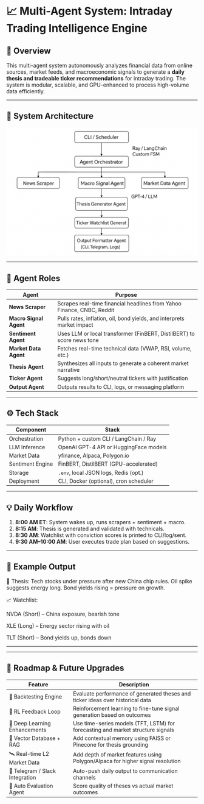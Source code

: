 # 📈 Multi-Agent System: Intraday Trading Intelligence Engine

## 🚀 Overview

This multi-agent system autonomously analyzes financial data from online sources, market feeds, and macroeconomic signals to generate a **daily thesis and tradeable ticker recommendations** for intraday trading. The system is modular, scalable, and GPU-enhanced to process high-volume data efficiently.

---

## 🧠 System Architecture


![System Architecture](./images/system_arch.png)





---

## 🧩 Agent Roles

| Agent                 | Purpose                                                                 |
|----------------------|-------------------------------------------------------------------------|
| **News Scraper**      | Scrapes real-time financial headlines from Yahoo Finance, CNBC, Reddit |
| **Macro Signal Agent**| Pulls rates, inflation, oil, bond yields, and interprets market impact |
| **Sentiment Agent**   | Uses LLM or local transformer (FinBERT, DistilBERT) to score news tone |
| **Market Data Agent** | Fetches real-time technical data (VWAP, RSI, volume, etc.)              |
| **Thesis Agent**      | Synthesizes all inputs to generate a coherent market narrative          |
| **Ticker Agent**      | Suggests long/short/neutral tickers with justification                  |
| **Output Agent**      | Outputs results to CLI, logs, or messaging platform                     |

---

## ⚙️ Tech Stack

| Component        | Stack                                  |
|------------------|----------------------------------------|
| Orchestration     | Python + custom CLI / LangChain / Ray |
| LLM Inference     | OpenAI GPT-4 API or HuggingFace models|
| Market Data       | yfinance, Alpaca, Polygon.io           |
| Sentiment Engine  | FinBERT, DistilBERT (GPU-accelerated) |
| Storage           | `.env`, local JSON logs, Redis (opt.) |
| Deployment        | CLI, Docker (optional), cron scheduler|

---

## 💡 Daily Workflow

1. **8:00 AM ET**: System wakes up, runs scrapers + sentiment + macro.
2. **8:15 AM**: Thesis is generated and validated with technicals.
3. **8:30 AM**: Watchlist with conviction scores is printed to CLI/log/sent.
4. **9:30 AM–10:00 AM**: User executes trade plan based on suggestions.

---

## 📌 Example Output

📝 Thesis: Tech stocks under pressure after new China chip rules. Oil spike suggests energy long. Bond yields rising = pressure on growth.

📈 Watchlist:

NVDA (Short) – China exposure, bearish tone

XLE (Long) – Energy sector rising with oil

TLT (Short) – Bond yields up, bonds down


---

---

## 🚧 Roadmap & Future Upgrades

| Feature                        | Description                                                                 |
|-------------------------------|-----------------------------------------------------------------------------|
| 🧪 Backtesting Engine          | Evaluate performance of generated theses and ticker ideas over historical data |
| 🧠 RL Feedback Loop            | Reinforcement learning to fine-tune signal generation based on outcomes     |
| 🧬 Deep Learning Enhancements  | Use time-series models (TFT, LSTM) for forecasting and market structure signals |
| 🧠 Vector Database + RAG       | Add contextual memory using FAISS or Pinecone for thesis grounding          |
| 🛰 Real-time L2 Market Data    | Add depth of market features using Polygon/Alpaca for higher signal resolution |
| 📲 Telegram / Slack Integration| Auto-push daily output to communication channels                            |
| 🧰 Auto Evaluation Agent       | Score quality of theses vs actual market outcomes                           |

